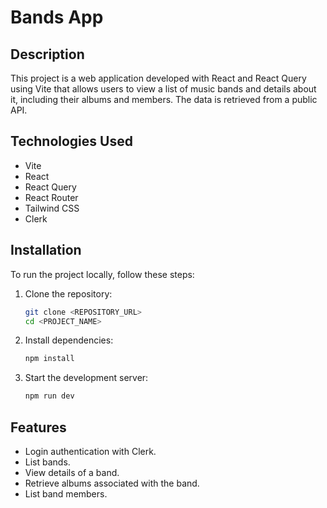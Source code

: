 # Bands App

## Description
This project is a web application developed with React and React Query using Vite that allows users to view a list of music bands and details about it, including their albums and members. The data is retrieved from a public API.

## Technologies Used
- Vite  
- React
- React Query
- React Router
- Tailwind CSS
- Clerk  

## Installation
To run the project locally, follow these steps:

1. Clone the repository:
   ```sh
   git clone <REPOSITORY_URL>
   cd <PROJECT_NAME>
   ```
2. Install dependencies:
   ```sh
   npm install
   ```
3. Start the development server:
   ```sh
   npm run dev
   ```

## Features
- Login authentication with Clerk.
- List bands.  
- View details of a band.
- Retrieve albums associated with the band.
- List band members.
